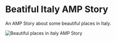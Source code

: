 # Beatiful Italy AMP Story

An AMP Story about some beautiful places in Italy.

![Beautiful places in italy AMP Story](https://github.com/antigones/beautiful-italy-amp/blob/main/Screebshot_1.png?raw=true)